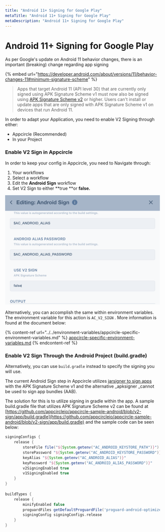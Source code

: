 ```yaml
---
title: "Android 11+ Signing for Google Play"
metaTitle: "Android 11+ Signing for Google Play"
metaDescription: "Android 11+ Signing for Google Play"
---
```

# Android 11+ Signing for Google Play

As per Google's update on Android 11 behavior changes, there is an important (breaking) change regarding app signing

{% embed url="https://developer.android.com/about/versions/11/behavior-changes-11#minimum-signature-scheme" %}

> Apps that target Android 11 (API level 30) that are currently only signed using APK Signature Scheme v1 must now also be signed using [APK Signature Scheme v2](https://source.android.com/security/apksigning/v2) or higher. Users can't install or update apps that are only signed with APK Signature Scheme v1 on devices that run Android 11.

In order to adapt your Application, you need to enable V2 Signing through either:

* Appcircle (Recommended)
* In your Project

### Enable V2 Sign in Appcircle

In order to keep your config in Appcircle, you need to Navigate through:

1. Your workflows
2. Select a workflow
3. Edit the **Android Sign** workflow
4. Set V2 Sign to either **true **or **false.**

![](<../../assets/image (247).png>)

Alternatively, you can accomplish the same within environment variables. The environment variable for this action is `AC_V2_SIGN` . More information is found at the document below:

{% content-ref url="../../environment-variables/appcircle-specific-environment-variables.md" %}
[appcircle-specific-environment-variables.md](../../environment-variables/appcircle-specific-environment-variables.md)
{% endcontent-ref %}

### Enable V2 Sign Through the Android Project (build.gradle)

Alternatively, you can use `build.gradle` instead to specify the signing you will use.

The current Android Sign step in Appcircle utilizes [jarsigner to sign apps](https://developer.android.com/studio/build/building-cmdline#bundle\_build\_gradle) with the APK Signature Scheme v1 and the alternative _apksigner _cannot be used to sign app bundles (AAB).

The solution for this is to utilize signing in gradle within the app. A sample build.gradle file that utilizes APK Signature Scheme v2 can be found at [https://github.com/appcircleio/appcircle-sample-android/blob/v2-sign/app/build.gradle](https://github.com/appcircleio/appcircle-sample-android/blob/v2-sign/app/build.gradle) and the sample code can be seen below:

```groovy
signingConfigs {
    release {
        storeFile file("${System.getenv("AC_ANDROID_KEYSTORE_PATH")}")
        storePassword "${System.getenv("AC_ANDROID_KEYSTORE_PASSWORD")}"
        keyAlias "${System.getenv("AC_ANDROID_ALIAS")}"
        keyPassword "${System.getenv("AC_ANDROID_ALIAS_PASSWORD")}"
        v2SigningEnabled true
        v1SigningEnabled true
    }
}

buildTypes {
    release {
        minifyEnabled false
        proguardFiles getDefaultProguardFile('proguard-android-optimize.txt'), 'proguard-rules.pro'
        signingConfig signingConfigs.release
    }
}
```
